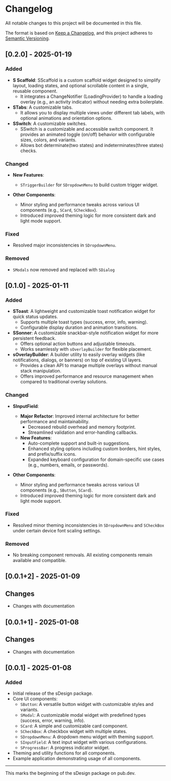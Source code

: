 # Changelog

All notable changes to this project will be documented in this file.

The format is based on [Keep a Changelog](https://keepachangelog.com/en/1.0.0/),
and this project adheres to [Semantic Versioning](https://semver.org/spec/v2.0.0.html).

## [0.2.0] - 2025-01-19
### Added
- **S Scaffold**: SScaffold is a custom scaffold widget designed to simplify layout, loading states, and optional scrollable content in a single, reusable component. 
  - It integrates a ChangeNotifier (LoadingProvider) to handle a loading overlay (e.g., an activity indicator) without needing extra boilerplate.
- **STabs**: A customizable tabs.
  - It allows you to display multiple views under different tab labels, with optional animations and orientation options.
- **SSwitch**: A customizable switches.
  - SSwitch is a customizable and accessible switch component. It provides an animated toggle (on/off) behavior with configurable sizes, colors, and variants.
  - Allows bot determinate(two states) and indeterminates(three states) checks.

### Changed
  - **New Features**: 
    - `STriggerBuilder` for `SDropdownMenu` to build custom trigger widget.

- **Other Components**:
  - Minor styling and performance tweaks across various UI components (e.g., `SCard`, `SCheckBox`).
  - Introduced improved theming logic for more consistent dark and light mode support.

### Fixed
- Resolved major inconsistencies in `SDropdownMenu`.

### Removed
- `SModals` now removed and replaced with `SDialog`


## [0.1.0] - 2025-01-11
### Added
- **SToast**: A lightweight and customizable toast notification widget for quick status updates.
  - Supports multiple toast types (success, error, info, warning).
  - Configurable display duration and animation transitions.
- **SSonner**: A customizable snackbar-style notification widget for more persistent feedback.
  - Offers optional action buttons and adjustable timeouts.
  - Works seamlessly with `sOverlayBuilder` for flexible placement.
- **sOverlayBuilder**: A builder utility to easily overlay widgets (like notifications, dialogs, or banners) on top of existing UI layers.
  - Provides a clean API to manage multiple overlays without manual stack manipulation.
  - Offers improved performance and resource management when compared to traditional overlay solutions.

### Changed
- **SInputField**:
  - **Major Refactor**: Improved internal architecture for better performance and maintainability.
    - Decreased rebuild overhead and memory footprint.
    - Streamlined validation and error-handling callbacks.
  - **New Features**: 
    - Auto-complete support and built-in suggestions.
    - Enhanced styling options including custom borders, hint styles, and prefix/suffix icons.
    - Expanded keyboard configuration for domain-specific use cases (e.g., numbers, emails, or passwords).

- **Other Components**:
  - Minor styling and performance tweaks across various UI components (e.g., `SButton`, `SCard`).
  - Introduced improved theming logic for more consistent dark and light mode support.

### Fixed
- Resolved minor theming inconsistencies in `SDropdownMenu` and `SCheckBox` under certain device font scaling settings.

### Removed
- No breaking component removals. All existing components remain available and compatible.



## [0.0.1+2] - 2025-01-09
## Changes
- Changes with documentation

## [0.0.1+1] - 2025-01-08
## Changes
- Changes with documentation


## [0.0.1] - 2025-01-08
### Added
- Initial release of the sDesign package.
- Core UI components:
  - `SButton`: A versatile button widget with customizable styles and variants.
  - `SModal`: A customizable modal widget with predefined types (success, error, warning, info).
  - `SCard`: A simple and customizable card component.
  - `SCheckBox`: A checkbox widget with multiple states.
  - `SDropdownMenu`: A dropdown menu widget with theming support.
  - `SInputField`: A text input widget with various configurations.
  - `SProgressBar`: A progress indicator widget.
- Theming and utility functions for all components.
- Example application demonstrating usage of all components.

---
This marks the beginning of the sDesign package on pub.dev.


